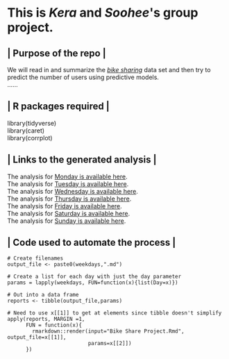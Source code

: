 # This is *Kera* and *Soohee*'s group project.  
 
## | Purpose of the repo |  
We will read in and summarize the [*bike sharing*](https://archive.ics.uci.edu/ml/datasets/Bike+Sharing+Dataset) data set and then try to predict the number of users using predictive models.  
......

## | R packages required |  
library(tidyverse)  
library(caret)  
library(corrplot)  

## | Links to the generated analysis |  
The analysis for [Monday is available here](https://github.com/sjung7nc/group13-project2/blob/main/Monday.md).  
The analysis for [Tuesday is available here](https://github.com/sjung7nc/group13-project2/blob/main/Tuesday.md).  
The analysis for [Wednesday is available here](https://github.com/sjung7nc/group13-project2/blob/main/Wednesday.md).  
The analysis for [Thursday is available here](https://github.com/sjung7nc/group13-project2/blob/main/Thursday.md).  
The analysis for [Friday is available here](https://github.com/sjung7nc/group13-project2/blob/main/Friday.md).  
The analysis for [Saturday is available here](https://github.com/sjung7nc/group13-project2/blob/main/Saturday.md).  
The analysis for [Sunday is available here](https://github.com/sjung7nc/group13-project2/blob/main/Sunday.md).  

## | Code used to automate the process |  

```{r}
# Create filenames  
output_file <- paste0(weekdays,".md")  

# Create a list for each day with just the day parameter  
params = lapply(weekdays, FUN=function(x){list(Day=x)})  

# Out into a data frame  
reports <- tibble(output_file,params)  

# Need to use x[[1]] to get at elements since tibble doesn't simplify  
apply(reports, MARGIN =1,  
      FUN = function(x){  
        rmarkdown::render(input="Bike Share Project.Rmd", output_file=x[[1]],  
                          params=x[[2]])  
      })
```
